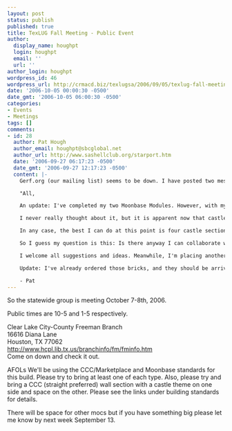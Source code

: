 ```yaml
---
layout: post
status: publish
published: true
title: TexLUG Fall Meeting - Public Event
author:
  display_name: houghpt
  login: houghpt
  email: ''
  url: ''
author_login: houghpt
wordpress_id: 46
wordpress_url: http://crmacd.biz/texlugsa/2006/09/05/texlug-fall-meeting-public-event/
date: '2006-10-05 00:00:30 -0500'
date_gmt: '2006-10-05 06:00:30 -0500'
categories:
- Events
- Meetings
tags: []
comments:
- id: 28
  author: Pat Hough
  author_email: houghpt@sbcglobal.net
  author_url: http://www.sashellclub.org/starport.htm
  date: '2006-09-27 06:17:23 -0500'
  date_gmt: '2006-09-27 12:17:23 -0500'
  content: |-
    Gerf.org (our mailing list) seems to be down. I have posted two messages to gerf within the last week and they have not appeared in my work inbox or my Yahoo inbox. Here's what I tried to post in the last message:

    "All,

    An update: I've completed my two Moonbase Modules. However, with my Castle module, I find my light gray bricks being eaten up very rapidly, despite 1) the relatively small size of the module and 2) the fact that I purchased over 400 light gray bricks from BrickLink for just this purpose.

    I never really thought about it, but it is apparent now that castle stuff eats far more gray bricks than most space modules, since space (classic, anyway) modules can utilize all sorts of alternative parts to build decent structures. There aren't a great variety of alternatives for building castle walls.

    In any case, the best I can do at this point is four castle sections: 4 corners, or 2 walls and 2 corners, or 4 walls. I find I am especially fast running out of inverted 45&Agrave;&ouml; slopes, 1 x 6 bricks, 2 x 4 bricks, 1 x 3 bricks, and 1 x 1 bricks. I am going to order more today but I don't know if they'll arrive in time for me to make something out of them and get them to Houston. Being a space freak I naturally have umpteen light gray plates, 1 x 4 bricks, and 1 x 2 bricks; no worries there.

    So I guess my question is this: Is there anyway I can collaborate with someone on a castle module? Ideally, I can really only afford (in terms of time and available resources) 2 castle standard wall or corner sections, thus saving what I have to construct for an actual, if small, fortification.

    I welcome all suggestions and ideas. Meanwhile, I'm placing another order. Now."

    Update: I've already ordered those bricks, and they should be arriving before this weekend. In the meantime, can anyone explain the mailing list mystery?

    - Pat
---
```

<p>So the statewide group is meeting October 7-8th, 2006.</p>
<p>Public times are 10-5 and 1-5 respectively.</p>
<p>Clear Lake City-County Freeman Branch<br />
16616 Diana Lane<br />
Houston, TX 77062<br />
<a target="_blank" href="http://www.hcpl.lib.tx.us/branchinfo/fm/fminfo.htm">http://www.hcpl.lib.tx.us/branchinfo/fm/fminfo.htm</a><br />
Come on down and check it out.</p>
<p>AFOLs We'll be using the CCC/Marketplace and Moonbase standards for this build. Please try to bring at least one of each type. Also, please try and bring a CCC (straight preferred) wall section with a castle theme on one side and space on the other. Please see the links under building standards for details.</p>
<p>There will be space for other mocs but if you have something big please let me know by next week September 13.</p>
